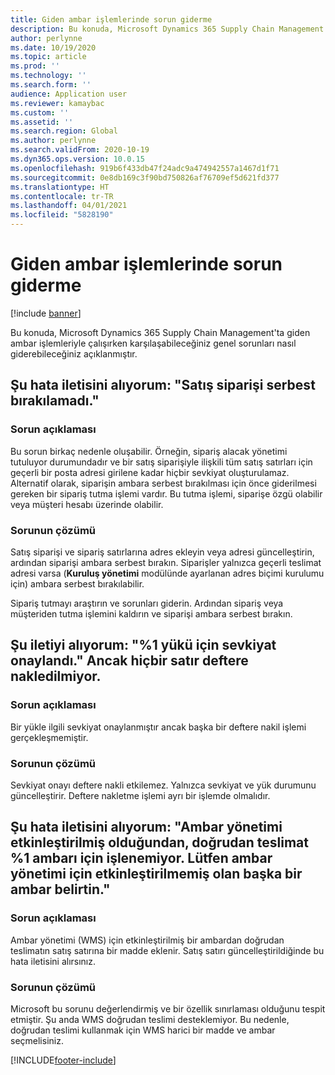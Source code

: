 ```yaml
---
title: Giden ambar işlemlerinde sorun giderme
description: Bu konuda, Microsoft Dynamics 365 Supply Chain Management'ta giden ambar işlemleriyle çalışırken karşılaşabileceğiniz genel sorunları nasıl giderebileceğiniz açıklanmıştır.
author: perlynne
ms.date: 10/19/2020
ms.topic: article
ms.prod: ''
ms.technology: ''
ms.search.form: ''
audience: Application user
ms.reviewer: kamaybac
ms.custom: ''
ms.assetid: ''
ms.search.region: Global
ms.author: perlynne
ms.search.validFrom: 2020-10-19
ms.dyn365.ops.version: 10.0.15
ms.openlocfilehash: 919b6f433db47f24adc9a474942557a1467d1f71
ms.sourcegitcommit: 0e8db169c3f90bd750826af76709ef5d621fd377
ms.translationtype: HT
ms.contentlocale: tr-TR
ms.lasthandoff: 04/01/2021
ms.locfileid: "5828190"
---
```

# <a name="troubleshoot-outbound-warehouse-operations"></a>Giden ambar işlemlerinde sorun giderme

[!include [banner](../includes/banner.md)]

Bu konuda, Microsoft Dynamics 365 Supply Chain Management'ta giden ambar işlemleriyle çalışırken karşılaşabileceğiniz genel sorunları nasıl giderebileceğiniz açıklanmıştır.

## <a name="i-receive-the-following-error-message-sales-order-could-not-be-released"></a>Şu hata iletisini alıyorum: "Satış siparişi serbest bırakılamadı."

### <a name="issue-description"></a>Sorun açıklaması

Bu sorun birkaç nedenle oluşabilir. Örneğin, sipariş alacak yönetimi tutuluyor durumundadır ve bir satış siparişiyle ilişkili tüm satış satırları için geçerli bir posta adresi girilene kadar hiçbir sevkiyat oluşturulamaz. Alternatif olarak, siparişin ambara serbest bırakılması için önce giderilmesi gereken bir sipariş tutma işlemi vardır. Bu tutma işlemi, siparişe özgü olabilir veya müşteri hesabı üzerinde olabilir.

### <a name="issue-resolution"></a>Sorunun çözümü

Satış siparişi ve sipariş satırlarına adres ekleyin veya adresi güncelleştirin, ardından siparişi ambara serbest bırakın. Siparişler yalnızca geçerli teslimat adresi varsa (**Kuruluş yönetimi** modülünde ayarlanan adres biçimi kurulumu için) ambara serbest bırakılabilir.

Sipariş tutmayı araştırın ve sorunları giderin. Ardından sipariş veya müşteriden tutma işlemini kaldırın ve siparişi ambara serbest bırakın.

## <a name="i-receive-the-following-message-the-shipment-for-load-1-has-been-confirmed-however-no-lines-are-posted"></a>Şu iletiyi alıyorum: "%1 yükü için sevkiyat onaylandı." Ancak hiçbir satır deftere nakledilmiyor.

### <a name="issue-description"></a>Sorun açıklaması

Bir yükle ilgili sevkiyat onaylanmıştır ancak başka bir deftere nakil işlemi gerçekleşmemiştir.

### <a name="issue-resolution"></a>Sorunun çözümü

Sevkiyat onayı deftere nakli etkilemez. Yalnızca sevkiyat ve yük durumunu güncelleştirir. Deftere nakletme işlemi ayrı bir işlemde olmalıdır.

## <a name="i-receive-the-following-error-message-direct-delivery-is-not-able-to-process-for-warehouse-1-as-it-has-warehouse-management-enabled-please-specify-another-warehouse-that-is-not-enabled-for-warehouse-management"></a>Şu hata iletisini alıyorum: "Ambar yönetimi etkinleştirilmiş olduğundan, doğrudan teslimat %1 ambarı için işlenemiyor. Lütfen ambar yönetimi için etkinleştirilmemiş olan başka bir ambar belirtin."

### <a name="issue-description"></a>Sorun açıklaması

Ambar yönetimi (WMS) için etkinleştirilmiş bir ambardan doğrudan teslimatın satış satırına bir madde eklenir. Satış satırı güncelleştirildiğinde bu hata iletisini alırsınız. 

### <a name="issue-resolution"></a>Sorunun çözümü

Microsoft bu sorunu değerlendirmiş ve bir özellik sınırlaması olduğunu tespit etmiştir. Şu anda WMS doğrudan teslimi desteklemiyor. Bu nedenle, doğrudan teslimi kullanmak için WMS harici bir madde ve ambar seçmelisiniz.


[!INCLUDE[footer-include](../../includes/footer-banner.md)]